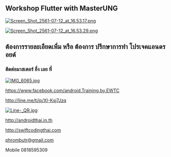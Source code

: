 ## Workshop Flutter with MasterUNG

[![Screen_Shot_2561-07-12_at_16.53.17.png](https://s26.postimg.cc/ivi73e92x/Screen_Shot_2561-07-12_at_16.53.17.png)](https://postimg.cc/image/6tmt98zud/)

[![Screen_Shot_2561-07-12_at_16.53.29.png](https://s26.postimg.cc/n4mx5krrt/Screen_Shot_2561-07-12_at_16.53.29.png)](https://postimg.cc/image/lctyao8et/)

## ต้องการรายละเอียดเพิ่ม หรือ ต้องการ ปรึกษาการทำ โปรเจคแอนดรอยด์
### ติดต่อมาสเตอร์ อึ่ง เลย ที่

[![IMG_6065.jpg](https://s33.postimg.cc/to4h06w1r/IMG_6065.jpg)](https://postimg.cc/image/blbe8z06z/)

https://www.facebook.com/android.Training.by.EWTC

http://line.me/ti/p/XI-Ksj7Jzq

[![Line-_QR.jpg](https://s33.postimg.cc/3skqh44jj/Line-_QR.jpg)](https://postimg.cc/image/prr54bldn/)

http://androidthai.in.th

http://swiftcodingthai.com

phrombutr@gmail.com

Mobile 0818595309